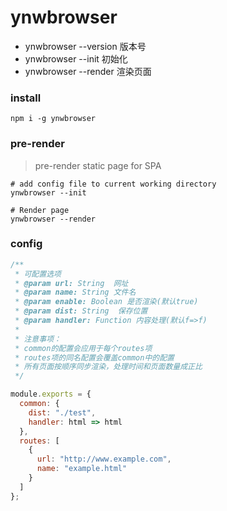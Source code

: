 # ynwbrowser

- ynwbrowser --version 版本号
- ynwbrowser --init 初始化
- ynwbrowser --render 渲染页面

### install

```shell
npm i -g ynwbrowser
```

### pre-render

> pre-render static page for SPA

```shell
# add config file to current working directory
ynwbrowser --init

# Render page
ynwbrowser --render
```

### config

```js
/**
 * 可配置选项
 * @param url: String  网址
 * @param name: String 文件名
 * @param enable: Boolean 是否渲染(默认true)
 * @param dist: String  保存位置
 * @param handler: Function 内容处理(默认f=>f)
 *
 * 注意事项：
 * common的配置会应用于每个routes项
 * routes项的同名配置会覆盖common中的配置
 * 所有页面按顺序同步渲染，处理时间和页面数量成正比
 */

module.exports = {
  common: {
    dist: "./test",
    handler: html => html
  },
  routes: [
    {
      url: "http://www.example.com",
      name: "example.html"
    }
  ]
};
```
